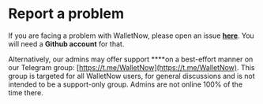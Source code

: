 # Report a problem

If you are facing a problem with WalletNow, please open an issue [**here**](https://github.com/wallet-now/wallet-now/issues/new/choose). You will need a **Github account** for that.

Alternatively, our admins may offer support ****on a best-effort manner on our Telegram group: [https://t.me/WalletNow](https://t.me/WalletNow). This group is targeted for all WalletNow users, for general discussions and is not intended to be a support-only group. Admins are not online 100% of the time there.


